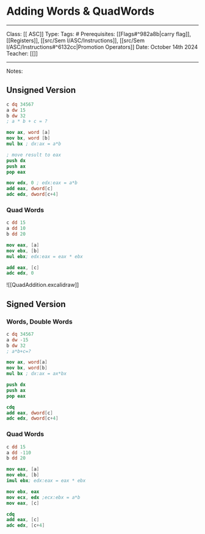 # Adding Words & QuadWords
___
Class: [[ ASC]]
Type: 
Tags: # 
Prerequisites: [[Flags#^982a8b|carry flag]], [[Registers]], [[src/Sem I/ASC/Instructions]], [[src/Sem I/ASC/Instructions#^6132cc|Promotion Operators]]
Date: October 14th 2024
Teacher: [[]]
___
Notes:

## Unsigned Version
```nasm
c dq 34567
a dw 15 
b dw 32
; a * b + c = ?

mov ax, word [a]
mov bx, word [b]
mul bx ; dx:ax = a*b

; move result to eax
push dx
push ax
pop eax

mov edx, 0 ; edx:eax = a*b 
add eax, dword[c]
adc edx, dword[c+4]

```

### Quad Words 
```nasm
c dd 15 
a dd 10 
b dd 20 

mov eax, [a]
mov ebx, [b]
mul ebx; edx:eax = eax * ebx

add eax, [c]
adc edx, 0
```


![[QuadAddition.excalidraw]]
## Signed Version
### Words, Double Words
```nasm
c dq 34567
a dw -15 
b dw 32 
; a*b+c=?

mov ax, word[a]
mov bx, word[b]
mul bx ; dx:ax = ax*bx

push dx
push ax
pop eax

cdq 
add eax, dword[c]
adc edx, dword[c+4]
```

### Quad Words
```nasm
c dd 15 
a dd -110 
b dd 20 

mov eax, [a]
mov ebx, [b]
imul ebx; edx:eax = eax * ebx

mov ebx, eax 
mov ecx, edx ;ecx:ebx = a*b
mov eax, [c]

cdq
add eax, [c]
adc edx, [c+4]
```